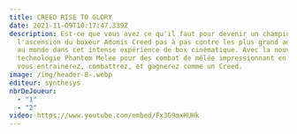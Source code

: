 ```yaml
---
title: CREED RISE TO GLORY
date: 2021-11-09T10:17:47.339Z
description: Est-ce que vous avez ce qu'il faut pour devenir un champion? Suivez
  l'ascension du boxeur Adonis Creed pas à pas contre les plus grand adversaires
  au monde dans cet intense expérience de box cinématique. Avec la nouvelle
  technologie Phantom Melee pour des combat de mêlée impressionnant en VR, vous
  vous entrainerez, combattrez, et gagnerez comme un Creed.
image: /img/header-8-.webp
editeur: synthesys
nbrDeJoueur:
  - "1"
  - "2"
video: https://www.youtube.com/embed/Fx3G9mxHUHk
---
```

